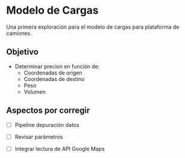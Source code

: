 # Modelo de Cargas
Una primera exploración para el modelo de cargas para plataforma de camiones.

## Objetivo

- Determinar precion en función de:
   - Coordenadas de origen
   - Coordenadas de destino
   - Peso
   - Volumen

## Aspectos por corregir

- [ ] Pipeline depuración datos
- [ ] Revisar parámetros
- [ ] Integrar lectura de API Google Maps
 

